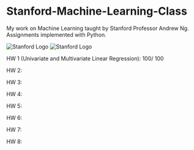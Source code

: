 # Stanford-Machine-Learning-Class

My work on Machine Learning taught by Stanford Professor Andrew Ng. Assignments implemented with Python.

![Stanford Logo](https://sanfrancisco.cbslocal.com/wp-content/uploads/sites/15116056/2010/09/stanford_logo.jpg?w=370)
![Stanford Logo](https://olimex.files.wordpress.com/2013/08/machinelearning.jpg)

HW 1 (Univariate and Multivariate Linear Regression): 100/ 100

HW 2: 

HW 3:

HW 4:

HW 5:

HW 6:

HW 7:

HW 8:
